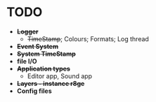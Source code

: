 # TODO

- **~~Logger~~**
  - ~~TimeStamp~~; Colours; Formats; Log thread
- **~~Event System~~**
- **~~System TimeStamp~~**
- **file I/O**
- **~~Application types~~**
  - Editor app, Sound app
- **~~Layers - instance r8ge~~**
- **Config files**